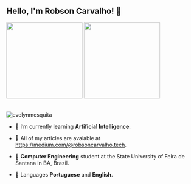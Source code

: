 <h2>Hello, I'm Robson Carvalho! 👋</h2>

<div align="left">
<img width="" height="200px" src="https://media0.giphy.com/media/5eLDrEaRGHegx2FeF2/giphy.gif?cid=6c09b9521w7aggjn7t88wujchcacm622h9wfqksstqszf8vf&ep=v1_stickers_search&rid=giphy.gif&ct=s">
<img width="" height="200px" src="https://github-readme-stats.vercel.app/api/top-langs/?username=robson-carvalho&layout=compact&hide_border=true&title_color=fff&text_color=ccc&bg_color=0d1117" />
<div>

<br />

<p> <img src="https://komarev.com/ghpvc/?username=Robson-Carvalho&label=Profile%20views&color=8236fd&style=flat" alt="evelynmesquita" /> </p>

- 🌱 I’m currently learning **Artificial Intelligence**.

- 📃 All of my articles are avaiable at https://medium.com/@robsoncarvalho.tech.

- 🎒 **Computer Engineering** student at the State University of Feira de Santana in BA, Brazil.

- 📕 Languages **Portuguese** and **English**.

